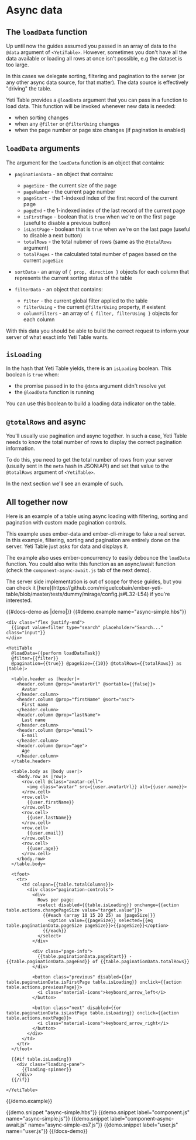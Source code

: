 
# Async data

## The `loadData` function

Up until now the guides assumed you passed in an array of data to the `@data` argument of `<YetiTable>`.
However, sometimes you don't have all the data available or loading all rows at once isn't possible, e.g the dataset is too large.

In this cases we delegate sorting, filtering and pagination to the server (or any other async data source, for that matter).
The data source is effectively "driving" the table.

Yeti Table provides a `@loadData` argument that you can pass in a function to load data.
This function will be invoked whenever new data is needed:

- when sorting changes
- when any `@filter` or `@filterUsing` changes
- when the page number or page size changes (if pagination is enabled)

## `loadData` arguments

The argument for the `loadData` function is an object that contains:

- `paginationData` - an object that contains:
  - `pageSize` - the current size of the page
  - `pageNumber` - the current page number
  - `pageStart` - the 1-indexed index of the first record of the current page
  - `pageEnd` - the 1-indexed index of the last record of the current page
  - `isFirstPage` - boolean that is `true` when we're on the first page (useful to disable a previous button)
  - `isLastPage` - boolean that is `true` when we're on the last page (useful to disable a next button)
  - `totalRows` - the total nubmer of rows (same as the `@totalRows` argument)
  - `totalPages` - the calculated total number of pages based on the current `pageSize`

- `sortData` - an array of `{ prop, direction }` objects for each column that represents the current sorting status of the table

- `filterData` - an object that contains:
  - `filter` - the current global filter applied to the table
  - `filterUsing` - the current `@filterUsing` property, if existent
  - `columnFilters` - an array of `{ filter, filterUsing }` objects for each column

With this data you should be able to build the correct request to inform your server of what exact info Yeti Table wants.

## `isLoading`

In the hash that Yeti Table yields, there is an `isLoading` boolean. This boolean is `true` when:

- the promise passed in to the `@data` argument didn't resolve yet
- the `@loadData` function is running

You can use this boolean to build a loading data indicator on the table.

## `@totalRows` and async

You'll usually use pagination and async together. In such a case, Yeti Table needs to know
the total number of rows to display the correct pagination information.

To do this, you need to get the total number of rows from your server (usually sent in the `meta` hash in JSON:API)
and set that value to the `@totalRows` argument of `<YetiTable>`.

In the next section we'll see an example of such.

## All together now

Here is an example of a table using async loading with filtering, sorting and pagination with custom made pagination controls.

This example uses ember-data and ember-cli-mirage to fake a real server.
In this example, filtering, sorting and pagination are entirely done on the server. Yeti Table just
asks for data and displays it.

The example also uses ember-concurrency to easily debounce the `loadData` function. You could also write this function
as an async/await function (check the `component-async-await.js` tab of the next demo).

<aside>
  The server side implementation is out of scope for these guides, but you can check it [here](https://github.com/miguelcobain/ember-yeti-table/blob/master/tests/dummy/mirage/config.js#L32-L54) if you're interested.
</aside>

{{#docs-demo as |demo|}}
  {{#demo.example name="async-simple.hbs"}}

    <div class="flex justify-end">
      {{input value=filter type="search" placeholder="Search..." class="input"}}
    </div>

    <YetiTable
      @loadData={{perform loadDataTask}}
      @filter={{filter}}
      @pagination={{true}} @pageSize={{10}} @totalRows={{totalRows}} as |table|>
      
      <table.header as |header|>
        <header.column @prop="avatarUrl" @sortable={{false}}>
          Avatar
        </header.column>
        <header.column @prop="firstName" @sort="asc">
          First name
        </header.column>
        <header.column @prop="lastName">
          Last name
        </header.column>
        <header.column @prop="email">
          E-mail
        </header.column>
        <header.column @prop="age">
          Age
        </header.column>
      </table.header>

      <table.body as |body user|>
        <body.row as |row|>
          <row.cell @class="avatar-cell">
            <img class="avatar" src={{user.avatarUrl}} alt={{user.name}}>
          </row.cell>
          <row.cell>
            {{user.firstName}}
          </row.cell>
          <row.cell>
            {{user.lastName}}
          </row.cell>
          <row.cell>
            {{user.email}}
          </row.cell>
          <row.cell>
            {{user.age}}
          </row.cell>
        </body.row>
      </table.body>

      <tfoot>
        <tr>
          <td colspan={{table.totalColumns}}>
            <div class="pagination-controls">
              <div>
                Rows per page:
                <select disabled={{table.isLoading}} onchange={{action table.actions.changePageSize value="target.value"}}>
                  {{#each (array 10 15 20 25) as |pageSize|}}
                    <option value={{pageSize}} selected={{eq table.paginationData.pageSize pageSize}}>{{pageSize}}</option>
                  {{/each}}
                </select>
              </div>

              <div class="page-info">
                {{table.paginationData.pageStart}} - {{table.paginationData.pageEnd}} of {{table.paginationData.totalRows}}
              </div>

              <button class="previous" disabled={{or table.paginationData.isFirstPage table.isLoading}} onclick={{action table.actions.previousPage}}>
                <i class="material-icons">keyboard_arrow_left</i>
              </button>

              <button class="next" disabled={{or table.paginationData.isLastPage table.isLoading}} onclick={{action table.actions.nextPage}}>
                <i class="material-icons">keyboard_arrow_right</i>
              </button>
            </div>
          </td>
        </tr>
      </tfoot>

      {{#if table.isLoading}}
        <div class="loading-pane">
          {{loading-spinner}}
        </div>
      {{/if}}

    </YetiTable>

  {{/demo.example}}

  {{demo.snippet "async-simple.hbs"}}
  {{demo.snippet label="component.js" name="async-simple.js"}}
  {{demo.snippet label="component-async-await.js" name="async-simple-es7.js"}}
  {{demo.snippet label="user.js" name="user.js"}}
{{/docs-demo}}
